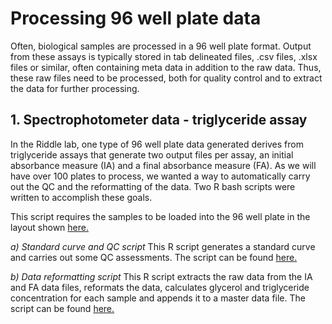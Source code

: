 # Processing 96 well plate data

Often, biological samples are processed in a 96 well plate format.  Output from these assays is typically stored in tab delineated files, .csv files, .xlsx files or similar, often containing meta data in addition to the raw data.  Thus, these raw files need to be processed, both for quality control and to extract the data for further processing. 

## 1. Spectrophotometer data - triglyceride assay
In the Riddle lab, one type of 96 well plate data generated derives from triglyceride assays that generate two output files per assay, an initial absorbance measure (IA) and a final absorbance measure (FA).  As we will have over 100 plates to process, we wanted a way to automatically carry out the QC and the reformatting of the data. Two R bash scripts were written to accomplish these goals.

This script requires the samples to be loaded into the 96 well plate in the layout shown 
[here.](https://github.com/riddlenc/Metabolite_analysis/blob/cb474b9fa45fbb17ac460949b0b49df65185fca2/Triglycerides/Layout.xlsx)

*a) Standard curve and QC script*
This R script generates a standard curve and carries out some QC assessments.  The script can be found 
[here.](https://github.com/kfreij95/Group-A-Capstone-I/blob/ec68855cb80191af494c2502e7c40538321b8153/96-well-plate-processing/Triglycerides_standard_curve_v3.R)

*b) Data reformatting script*
This R script extracts the raw data from the IA and FA data files, reformats the data, calculates glycerol and triglyceride concentration for each sample and appends it to a master data file.  The script can be found 
[here.](https://github.com/kfreij95/Group-A-Capstone-I/blob/ec68855cb80191af494c2502e7c40538321b8153/96-well-plate-processing/Analysis_script.R)
